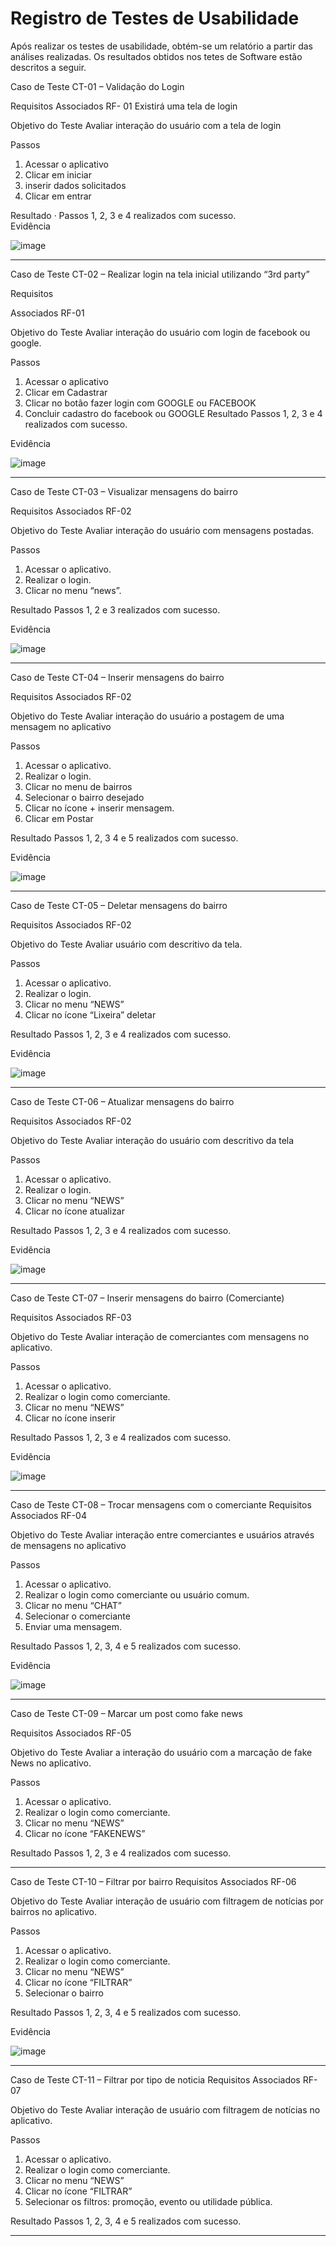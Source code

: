 # Registro de Testes de Usabilidade

Após realizar os testes de usabilidade, obtém-se um relatório a partir das análises realizadas. Os resultados obtidos nos tetes de Software estão descritos a seguir.



Caso de Teste	CT-01 – Validação do Login


Requisitos Associados	RF- 01 Existirá uma tela de login


Objetivo do Teste	Avaliar interação do usuário com a tela de login


Passos	

1) Acessar o aplicativo
2) Clicar em iniciar
3) inserir dados solicitados
4) Clicar em entrar


Resultado	·	Passos 1, 2, 3 e 4 realizados com sucesso.  
Evidência

![image](https://user-images.githubusercontent.com/83511889/161454138-27311169-0e3a-417d-8288-8312919885d1.png)


______________________________________________________________________________________________________________________________________________________________________

Caso de Teste	CT-02 – Realizar login na tela inicial utilizando “3rd party”


Requisitos


Associados	RF-01


Objetivo do
Teste	Avaliar interação do usuário com login de facebook ou google.


Passos	

1) Acessar o aplicativo 
2) Clicar em Cadastrar
3) Clicar no botão fazer login com GOOGLE ou FACEBOOK 
4) Concluir cadastro do facebook ou GOOGLE
Resultado	Passos 1, 2, 3 e 4 realizados com sucesso.


Evidência

![image](https://user-images.githubusercontent.com/83511889/161454197-4a75b445-e04a-4839-bea0-9505a68438be.png)



______________________________________________________________________________________________________________________________________________________________________


Caso de Teste	CT-03 – Visualizar mensagens do bairro


Requisitos Associados	RF-02


Objetivo do
Teste	Avaliar interação do usuário com mensagens postadas.


Passos	

1) Acessar o aplicativo.
2) Realizar o login.
3) Clicar no menu “news”.
 
Resultado	Passos 1, 2 e 3 realizados com sucesso.

Evidência


![image](https://user-images.githubusercontent.com/83511889/161454231-37b5aff2-e6a5-45d4-b8a2-cc404c1c927f.png)

______________________________________________________________________________________________________________________________________________________________________


Caso de Teste	CT-04 – Inserir mensagens do bairro


Requisitos Associados	RF-02


Objetivo do
Teste	Avaliar interação do usuário a postagem de uma mensagem no aplicativo


Passos	

1) Acessar o aplicativo.
2) Realizar o login.
3) Clicar no menu de bairros
4) Selecionar o bairro desejado
4) Clicar no ícone + inserir mensagem.
5) Clicar em Postar


 
Resultado	Passos 1, 2, 3 4 e 5 realizados com sucesso.

Evidência

![image](https://user-images.githubusercontent.com/83511889/161454269-cbfc1d3a-758c-4a35-9a45-6eed8e3f9eea.png)


______________________________________________________________________________________________________________________________________________________________________


Caso de Teste	CT-05 – Deletar mensagens do bairro


Requisitos
Associados	RF-02


Objetivo do
Teste	Avaliar usuário com descritivo da tela.


Passos

1) Acessar o aplicativo.
2) Realizar o login.
3) Clicar no menu “NEWS”
4) Clicar no ícone “Lixeira” deletar
 
 
Resultado	Passos 1, 2, 3 e 4 realizados com sucesso.


Evidência

![image](https://user-images.githubusercontent.com/83511889/161454327-3c9a82b8-a9f9-4dc4-95ef-c1a10e2505cb.png)

______________________________________________________________________________________________________________________________________________________________________


Caso de Teste	CT-06 – Atualizar mensagens do bairro


Requisitos
Associados	RF-02


Objetivo do
Teste	Avaliar interação do usuário com descritivo da tela


Passos	

1) Acessar o aplicativo.
2) Realizar o login.
3) Clicar no menu “NEWS”
4) Clicar no ícone atualizar

 
Resultado	Passos 1, 2, 3 e 4 realizados com sucesso.


Evidência

![image](https://user-images.githubusercontent.com/83511889/161454376-689a58fc-ce1c-459e-a949-12f779e7b2b9.png)


______________________________________________________________________________________________________________________________________________________________________


Caso de Teste	CT-07 – Inserir mensagens do bairro (Comerciante)


Requisitos
Associados	RF-03


Objetivo do
Teste	Avaliar interação de comerciantes com mensagens no aplicativo.


Passos

1) Acessar o aplicativo.
2) Realizar o login como comerciante.
3) Clicar no menu “NEWS”
4) Clicar no ícone inserir
 

Resultado	Passos 1, 2, 3 e 4 realizados com sucesso.


Evidência

![image](https://user-images.githubusercontent.com/83511889/161454411-d28ca168-8199-4e87-8203-e0b1ad805026.png)


______________________________________________________________________________________________________________________________________________________________________


Caso de Teste	CT-08 – Trocar mensagens com o comerciante
Requisitos
Associados	RF-04


Objetivo do
Teste	Avaliar interação entre comerciantes e usuários através de mensagens no aplicativo


Passos	

1) Acessar o aplicativo.
2) Realizar o login como comerciante ou usuário comum.
3) Clicar no menu “CHAT”
4) Selecionar o comerciante
5) Enviar uma mensagem.
 

Resultado	Passos 1, 2, 3, 4 e 5 realizados com sucesso.


Evidência

![image](https://user-images.githubusercontent.com/83511889/161454461-f6d21bca-69f4-4b90-873b-9f919de6ace8.png)


______________________________________________________________________________________________________________________________________________________________________




Caso de Teste	CT-09 – Marcar um post como fake news


Requisitos
Associados	RF-05


Objetivo do
Teste	Avaliar a interação do usuário com a marcação de fake News no aplicativo.


Passos

1) Acessar o aplicativo.
2) Realizar o login como comerciante.
3) Clicar no menu “NEWS”
4) Clicar no ícone “FAKENEWS”

 
Resultado	Passos 1, 2, 3 e 4 realizados com sucesso.


______________________________________________________________________________________________________________________________________________________________________

Caso de Teste	CT-10 – Filtrar por bairro
Requisitos
Associados	RF-06


Objetivo do
Teste	Avaliar interação de usuário com filtragem de notícias por bairros no aplicativo.


Passos	

1) Acessar o aplicativo.
2) Realizar o login como comerciante.
3) Clicar no menu “NEWS”
4) Clicar no ícone “FILTRAR”
5) Selecionar o bairro
 
 
Resultado	Passos 1, 2, 3, 4 e 5 realizados com sucesso.


Evidência

![image](https://user-images.githubusercontent.com/83511889/161454528-1a91f14f-2e63-4263-b34d-9e1b587b917e.png)


______________________________________________________________________________________________________________________________________________________________________


Caso de Teste	CT-11 – Filtrar por tipo de noticia
Requisitos
Associados	RF-07


Objetivo do
Teste	Avaliar interação de usuário com filtragem de notícias no aplicativo.


Passos	

1) Acessar o aplicativo.
2) Realizar o login como comerciante.
3) Clicar no menu “NEWS”
4) Clicar no ícone “FILTRAR”
5) Selecionar os filtros: promoção, evento ou utilidade pública.
 
 
Resultado	Passos 1, 2, 3, 4 e 5 realizados com sucesso.


______________________________________________________________________________________________________________________________________________________________________



